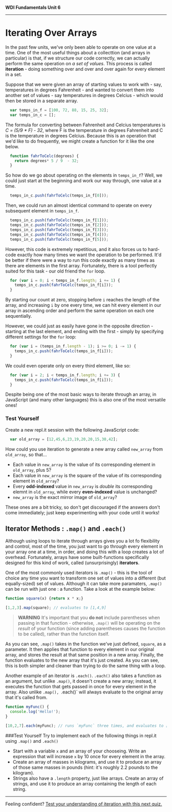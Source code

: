 **WDI Fundamentals Unit 6**

---

# Iterating Over Arrays

  In the past few units, we've only been able to operate on one value at a time. One of the most useful things about a collecttion (and arrays in particular) is that, if we structure our code correctly, we can actually perform the same operation on *a set of values*. This process is called **iteration** - doing something over and over and over again for every element in a set.

  Suppose that we were given an array of starting values to work with - say, temperatures in degrees Fahrenheit - and wanted to convert them into another set of values - say temperatures in degrees Celcius - which would then be stored in a separate array.
  ```javascript
    var temps_in_f = [100, 72, 88, 15, 25, 32];
    var temps_in_c = [];
  ````
  The formula for converting between Fahrenheit and Celcius temperatures is *C = (5/9 * F)  - 32*, where F is the temperature in degrees Fahrenheit and C is the temperature in degrees Celcius. Because this is an operation that we'd like to do frequently, we might create a function for it like the one below.
  ```javascript
    function fahrToCelc(degrees) {
      return degrees* 5 / 9  - 32;
    }
  ```
  So how do we go about operating on the elements in `temps_in_f`? Well, we could just start at the beginning and work our way through, one value at a time.
  ```javascript
    temps_in_c.push(fahrToCelc(temps_in_f[0]));
  ```
  Then, we could run an almost identical command to operate on every subsequent element in `temps_in_f`.
  ```javascript
    temps_in_c.push(fahrToCelc(temps_in_f[1]));
    temps_in_c.push(fahrToCelc(temps_in_f[2]));
    temps_in_c.push(fahrToCelc(temps_in_f[3]));
    temps_in_c.push(fahrToCelc(temps_in_f[4]));
    temps_in_c.push(fahrToCelc(temps_in_f[5]));
  ```
  However, this code is extremely repetitious, and it also forces us to hard-code exactly how many times we want the operation to be performed. It'd be better if there were a way to run this code exactly as many times as there are elements in the first array. Fortunately, there is a tool perfectly suited for this task - our old friend the `for` loop.
  ```javascript
    for (var i = 0; i < temps_in_f.length; i += 1) {
      temps_in_c.push(fahrToCelc(temps_in_f[i]));
    }
  ```
  By starting our count at zero, stopping before `i` reaches the length of the array, and increasing `i` by one every time, we can hit every element in our array in ascending order and perform the same operation on each one sequentially.

  However, we could just as easily have gone in the opposite direction - starting at the last element, and ending with the first - simply by specifying different settings for the `for` loop:
  ```javascript
    for (var i = (temps_in_f.length - 1); i >= 0; i -= 1) {
      temps_in_c.push(fahrToCelc(temps_in_f[i]));
    }
  ```

  We could even operate only on every third element, like so:
  ```javascript
    for (var i = 2; i < temps_in_f.length; i += 3) {
      temps_in_c.push(fahrToCelc(temps_in_f[i]));
    }
  ```

  Despite being one of the most basic ways to iterate through an array, in JavaScript (and many other languages) this is also one of the most versatile ones!

  ### Test Yourself
  Create a new repl.it session with the following JavaScript code:
  ```javascript
    var old_array = [12,45,6,23,19,20,20,15,30,42];
  ```
  How could you use iteration to generate a new array called `new_array` from `old_array`, so that...
  * Each value in `new_array` is the value of its corresponding element in `old_array`, plus 5?
  * Each value in `new_array` is the square of the value of its corresponding element in `old_array`?
  * Every **odd-indexed** value in `new_array` is *double* its corresponding elemnt in `old_array`, while every **even-indexed** value is unchanged?
  * `new_array` is the exact mirror image of `old_array`?

  These ones are a bit tricky, so don't get discouraged if the answers don't come immediately; just keep experimenting with your code until it works!

  ## Iterator Methods : `.map()` and `.each()`

  Although using loops to iterate through arrays gives you a lot fo flexibility and control, most of the time, you just want to go through every element in your array one at a time, in order, and doing this with a loop creates a lot of overhead. Fortunately, arrays have some built-functions specifically designed for this kind of work, called (unsurprisingly) **iterators**.

  One of the most commonly used iterators is `.map()` - this is the tool of choice any time you want to transform one set of values into a different (but equally-sized) set of values. Although it can take more paramaters, `.map()` can be run with just one : a function. Take a look at the example below:
  ```javascript
  function square(x) {return x * x;}

  [1,2,3].map(square); // evaluates to [1,4,9]
  ```
  > **WARNING** It's important that you **do not** include parentheses when passing in that function - otherwise, `.map()` will be operating on the *result* of your function (since adding parentheses causes the function to be called), rather than the function itself.

  As you can see, `.map()` takes in the function we've just defined, `square`, as a parameter. It then applies that function to every element in our original array, and stores the result at that same position in a new array. Finally, the function evaluates to the new array that it's just created. As you can see, this is both simpler and cleaner than trying to do the same thing with a loop.

  Another example of an iterator is `.each()`. `.each()` also takes a function as an argument, but unlike `.map()`, it doesn't create a new array; instead, it executes the function that gets passed in once for every element in the array. Also unlike `.map(), `.each()` will always evaluate to the original array that it's called from.
  ```javascript
  function myFunc() {
    console.log('Hello!');
  }

  [10,2,7].each(myFunc); // runs `myFunc` three times, and evaluates to [10,2,7] once it finishes
  ```

  ###Test Yourself
  Try to implement each of the following things in repl.it using `.map()` and `.each()`
  * Start with a variable `x` and an array of your chooseing. Write an expression that will increase `x` by 10 once for every element in the array.
  * Create an array of masses in kilograms, and use it to produce an array of those same masses in pounds (hint: it's roughly 2.2 pounds to the kilogram).
  * Strings also have a `.length` property, just like arrays. Create an array of strings, and use it to produce an array containing the length of each string.

---
Feeling confident? [Test your understanding of iteration with this next quiz.](06_quiz.md)
